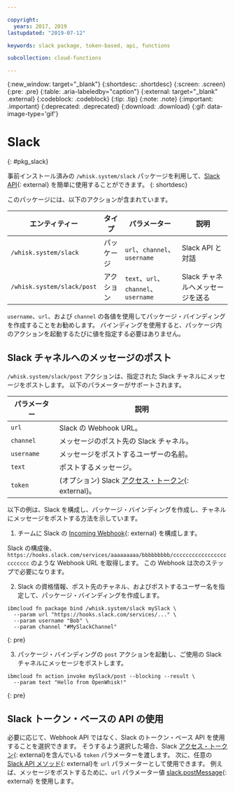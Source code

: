```yaml
---

copyright:
  years: 2017, 2019
lastupdated: "2019-07-12"

keywords: slack package, token-based, api, functions

subcollection: cloud-functions

---
```


{:new_window: target="_blank"}
{:shortdesc: .shortdesc}
{:screen: .screen}
{:pre: .pre}
{:table: .aria-labeledby="caption"}
{:external: target="_blank" .external}
{:codeblock: .codeblock}
{:tip: .tip}
{:note: .note}
{:important: .important}
{:deprecated: .deprecated}
{:download: .download}
{:gif: data-image-type='gif'}


# Slack
{: #pkg_slack}

事前インストール済みの `/whisk.system/slack` パッケージを利用して、[Slack API](https://api.slack.com/){: external} を簡単に使用することができます。
{: shortdesc}

このパッケージには、以下のアクションが含まれています。

| エンティティー | タイプ | パラメーター | 説明 |
| --- | --- | --- | --- |
| `/whisk.system/slack` | パッケージ | `url`、`channel`、`username` | Slack API と対話 |
| `/whisk.system/slack/post` | アクション | `text`、`url`、`channel`、`username` | Slack チャネルへメッセージを送る |

`username`、`url`、および `channel` の各値を使用してパッケージ・バインディングを作成することをお勧めします。 バインディングを使用すると、パッケージ内のアクションを起動するたびに値を指定する必要はありません。

## Slack チャネルへのメッセージのポスト

`/whisk.system/slack/post` アクションは、指定された Slack チャネルにメッセージをポストします。 以下のパラメーターがサポートされます。

| パラメーター | 説明 |
| --- | --- |
| `url` | Slack の Webhook URL。 |
| `channel` | メッセージのポスト先の Slack チャネル。 |
| `username` | メッセージをポストするユーザーの名前。 |
| `text` | ポストするメッセージ。 |
| `token` | (オプション) Slack [アクセス・トークン](https://api.slack.com/tokens){: external}。 |

以下の例は、Slack を構成し、パッケージ・バインディングを作成し、チャネルにメッセージをポストする方法を示しています。

1. チームに Slack の [Incoming Webhook](https://api.slack.com/incoming-webhooks){: external} を構成します。

  Slack の構成後、`https://hooks.slack.com/services/aaaaaaaaa/bbbbbbbbb/cccccccccccccccccccccccc` のような Webhook URL を取得します。 この Webhook は次のステップで必要になります。

2. Slack の資格情報、ポスト先のチャネル、およびポストするユーザー名を指定して、パッケージ・バインディングを作成します。
  ```
  ibmcloud fn package bind /whisk.system/slack mySlack \
    --param url "https://hooks.slack.com/services/..." \
    --param username "Bob" \
    --param channel "#MySlackChannel"
  ```
  {: pre}

3. パッケージ・バインディングの `post` アクションを起動し、ご使用の Slack チャネルにメッセージをポストします。
  ```
  ibmcloud fn action invoke mySlack/post --blocking --result \
    --param text "Hello from OpenWhisk!"
  ```
  {: pre}

## Slack トークン・ベースの API の使用

必要に応じて、Webhook API ではなく、Slack のトークン・ベース API を使用することを選択できます。 そうするよう選択した場合、Slack [アクセス・トークン](https://api.slack.com/tokens){: external}を含んでいる `token` パラメーターを渡します。 次に、任意の [Slack API メソッド](https://api.slack.com/methods){: external}を `url` パラメーターとして使用できます。 例えば、メッセージをポストするために、`url` パラメーター値 [<ph class="ignoreSpelling">slack.postMessage</ph>](https://api.slack.com/methods/chat.postMessage){: external} を使用します。



